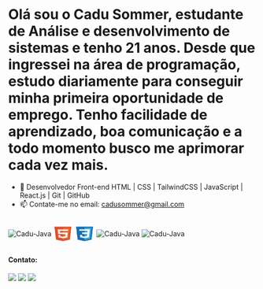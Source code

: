 # Olá sou o Cadu Sommer, estudante de Análise e desenvolvimento de sistemas e tenho 21 anos. Desde que ingressei na área de programação, estudo diariamente para conseguir minha primeira oportunidade de emprego. Tenho facilidade de aprendizado, boa comunicação e a todo momento busco me aprimorar cada vez mais.

- 🌱 Desenvolvedor Front-end HTML | CSS | TailwindCSS | JavaScript | React.js | Git | GitHub
- 📫 Contate-me no email: cadusommer@gmail.com

<div style="display: inline_block"><br>
  <img align="center" alt="Cadu-Java" height="30" width="40" src="https://cdn.jsdelivr.net/gh/devicons/devicon/icons/javascript/javascript-original.svg">
  <img align="center" alt="Cadu-HTML" height="30" width="40" src="https://raw.githubusercontent.com/devicons/devicon/master/icons/html5/html5-original.svg">
  <img align="center" alt="Cadu-CSS" height="30" width="40" src="https://raw.githubusercontent.com/devicons/devicon/master/icons/css3/css3-original.svg">
  <img align="center" alt="Cadu-Java" height="30" width="40" src="https://cdn.jsdelivr.net/gh/devicons/devicon@latest/icons/react/react-original.svg" />
  <img align="center" alt="Cadu-Java" height="30" width="40" src="https://cdn.jsdelivr.net/gh/devicons/devicon@latest/icons/nodejs/nodejs-original.svg" />
</div>

 ##
  
  #### Contato:

 <div>
  <a href = "mailto:cadusommer@gmail.com"><img src="https://img.shields.io/badge/-Gmail-%23333?style=for-the-badge&logo=gmail&logoColor=white" target="_blank"></a>  
  <a href="https://www.linkedin.com/in/CarlosEduardoSommerNascimento /" target="_blank"><img src="https://img.shields.io/badge/-LinkedIn-%230077B5?style=for-the-badge&logo=linkedin&logoColor=white" target="_blank"></a>  
  <a href="https://api.whatsapp.com/send/?phone=5521999173290&text&type=phone_number&app_absent=0" target="_blank"><img src="https://img.shields.io/badge/WhatsApp-25D366?style=for-the-badge&logo=whatsapp&logoColor=white" target="_blank"></a>
  </div>
  

